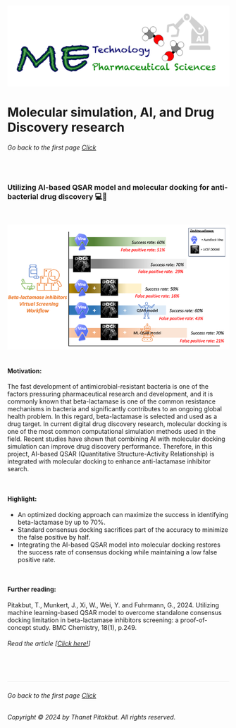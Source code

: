 ![](../images/cv-header.png)


# Molecular simulation, AI, and Drug Discovery research


###### Go back to the first page [Click](../README.md)

&nbsp;

### Utilizing AI-based QSAR model and molecular docking for anti-bacterial drug discovery 💻💊

&nbsp;

![](../images/0201_info_grapic2.png)
&nbsp;

#### Motivation:

The fast development of antimicrobial-resistant bacteria is one of the factors pressuring pharmaceutical research and development, and it is commonly known that beta-lactamase is one of the common resistance mechanisms in bacteria and significantly contributes to an ongoing global health problem. In this regard, beta-lactamase is selected and used as a drug target. In current digital drug discovery research, molecular docking is one of the most common computational simulation methods used in the field. Recent studies have shown that combining AI with molecular docking simulation can improve drug discovery performance. Therefore, in this project, AI-based QSAR (Quantitative Structure-Activity Relationship) is integrated with molecular docking to enhance anti-lactamase inhibitor search.

&nbsp;

#### Highlight:

 - An optimized docking approach can maximize the success in identifying beta-lactamase by up to 70%.
 - Standard consensus docking sacrifices part of the accuracy to minimize the false positive by half.
 - Integrating the AI-based QSAR model into molecular docking restores the success rate of consensus docking while maintaining a low false positive rate.

&nbsp;

#### Further reading:

Pitakbut, T., Munkert, J., Xi, W., Wei, Y. and Fuhrmann, G., 2024. Utilizing machine learning-based QSAR model to overcome standalone consensus docking limitation in beta-lactamase inhibitors screening: a proof-of-concept study. BMC Chemistry, 18(1), p.249. 

###### Read the article [[Click here!](https://link.springer.com/article/10.1186/s13065-024-01324-x)]


&nbsp;


![](../images/line04.png)

###### Go back to the first page [Click](../README.md)
###### Copyright © 2024 by Thanet Pitakbut. All rights reserved.

